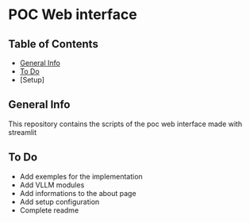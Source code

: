 # POC Web interface 

## Table of Contents
- [General Info](#general-info)
- [To Do](#to-do)
- [Setup]


## General Info
This repository contains the scripts of the poc web interface made with streamlit 

## To Do 

- Add exemples for the implementation
- Add VLLM modules
- Add informations to the about page
- Add setup configuration
- Complete readme
